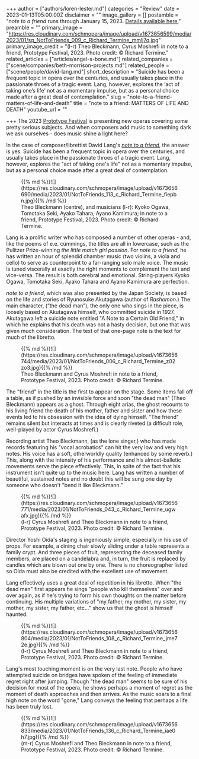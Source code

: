 +++
author = ["authors/loren-lester.md"]
categories = "Review"
date = 2023-01-13T05:00:00Z
disclaimer = ""
image_gallery = []
postamble = "_note to a friend_ runs through January 15, 2023. [Details available here.](https://prototypefestival.org/shows/note-to-a-friend/)"
preamble = ""
primary_image = "https://res.cloudinary.com/schmopera/image/upload/v1673656599/media/2023/01/sq_NotToFriends_009_c_Richard_Termine_mmlj7q.jpg"
primary_image_credit = "(l-r) Theo Bleckmann, Cyrus Moshrefi in note to a friend, Prototype Festival, 2023. Photo credit: © Richard Termine."
related_articles = ["articles/angel-s-bone.md"]
related_companies = ["scene/companies/beth-morrison-projects.md"]
related_people = ["scene/people/david-lang.md"]
short_description = "Suicide has been a frequent topic in opera over the centuries, and usually takes place in the passionate throes of a tragic event. Lang, however, explores the ‘act of taking one’s life’ not as a momentary impulse, but as a personal choice made after a great deal of contemplation."
slug = "note-to-a-friend-matters-of-life-and-death"
title = "note to a friend: MATTERS OF LIFE AND DEATH"
youtube_url = ""

+++
The 2023 [Prototype Festival](https://prototypefestival.org/) is presenting new operas covering some pretty serious subjects. And when composers add music to something dark we ask ourselves - does music shine a light here?

In the case of composer/librettist David Lang's [_note to a friend_](https://prototypefestival.org/shows/note-to-a-friend/), the answer is yes. Suicide has been a frequent topic in opera over the centuries, and usually takes place in the passionate throes of a tragic event. Lang, however, explores the "act of taking one's life" not as a momentary impulse, but as a personal choice made after a great deal of contemplation.

<figure data-type="image">{{% md %}}![](https://res.cloudinary.com/schmopera/image/upload/v1673656690/media/2023/01/NotToFriends_113_c_Richard_Termine_fiepbn.jpg){{% /md %}}

<figcaption>Theo Bleckmann (centre), and musicians (l-r): Kyoko Ogawa, Tomotaka Seki, Ayako Tahara, Ayano Kamimura; in note to a friend, Prototype Festival, 2023. Photo credit: © Richard Termine.</figcaption>  
</figure>

Lang is a prolific writer who has composed a number of other operas - and, like the poems of e.e. cummings, the titles are all in lowercase, such as the Pulitzer Prize-winning _the little match girl passion_. For _note to a friend_, he has written an hour of splendid chamber music (two violins, a viola and cello) to serve as counterpoint to a far-ranging solo male voice. The music is tuned viscerally at exactly the right moments to complement the text and vice-versa. The result is both cerebral and emotional. String-players Kyoko Ogawa, Tomotaka Seki, Ayako Tahara and Ayano Kamimura are perfection.

_note to a friend_, which was also presented by the Japan Society, is based on the life and stories of Ryunosuke Akutagawa (author of _Rashomon_.) The main character, (“the dead man”), the only one who sings in the piece, is loosely based on Akutagawa himself, who committed suicide in 1927. Akutagawa left a suicide note entitled "A Note to a Certain Old Friend," in which he explains that his death was not a hasty decision, but one that was given much consideration. The text of that one-page note is the text for much of the libretto.

<figure data-type="image">{{% md %}}![](https://res.cloudinary.com/schmopera/image/upload/v1673656744/media/2023/01/NotToFriends_006_c_Richard_Termine_z02zo3.jpg){{% /md %}}

<figcaption>Theo Bleckmann and Cyrus Moshrefi in note to a friend, Prototype Festival, 2023. Photo credit: © Richard Termine.</figcaption>  
</figure>

The "friend" in the title is the first to appear on the stage. Some items fall off a table, as if pushed by an invisible force and soon "the dead man" (Theo Bleckmann) appears as a ghost. Through eight arias, the ghost recounts to his living friend the death of his mother, father and sister and how these events led to his obsession with the idea of dying himself. "The friend" remains silent but interacts at times and is clearly riveted (a difficult role, well-played by actor Cyrus Moshrefi.)

Recording artist Theo Bleckmann, (as the lone singer,) who has made records featuring his "vocal acrobatics" can hit the very low and very high notes. His voice has a soft, otherworldly quality (enhanced by some reverb.) This, along with the intensity of his performance and his almost-balletic movements serve the piece effectively. This, in spite of the fact that his instrument isn't quite up to the music here. Lang has written a number of beautiful, sustained notes and no doubt this will be sung one day by someone who doesn't "bend it like Bleckmann."

<figure data-type="image">{{% md %}}![](https://res.cloudinary.com/schmopera/image/upload/v1673656771/media/2023/01/NotToFriends_043_c_Richard_Termine_ugwafx.jpg){{% /md %}}

<figcaption>(l-r) Cyrus Moshrefi and Theo Bleckmann in note to a friend, Prototype Festival, 2023. Photo credit: © Richard Termine.</figcaption>  
</figure>

Director Yoshi Oida's staging is ingeniously simple, especially in his use of props. For example, a dining chair slowly sliding under a table represents a family crypt. And three pieces of fruit, representing the deceased family members, are placed on a candelabra and, in turn, the fruit is replaced by candles which are blown out one by one. There is no choreographer listed so Oida must also be credited with the excellent use of movement.

Lang effectively uses a great deal of repetition in his libretto. When "the dead man" first appears he sings "people who kill themselves" over and over again, as if he's trying to form his own thoughts on the matter before continuing. His multiple variations of "my father, my mother, my sister, my mother, my sister, my father, etc…" show us that the ghost is himself haunted.

<figure data-type="image">{{% md %}}![](https://res.cloudinary.com/schmopera/image/upload/v1673656804/media/2023/01/NotToFriends_108_c_Richard_Termine_jme72e.jpg){{% /md %}}

<figcaption>(l-r) Cyrus Moshrefi and Theo Bleckmann in note to a friend, Prototype Festival, 2023. Photo credit: © Richard Termine.</figcaption>  
</figure>

Lang's most touching moment is on the very last note. People who have attempted suicide on bridges have spoken of the feeling of immediate regret right after jumping. Though "the dead man" seems to be sure of his decision for most of the opera, he shows perhaps a moment of regret as the moment of death approaches and then arrives.  As the music soars to a final high note on the word "gone," Lang conveys the feeling that perhaps a life has been truly lost.

<figure data-type="image">{{% md %}}![](https://res.cloudinary.com/schmopera/image/upload/v1673656833/media/2023/01/NotToFriends_136_c_Richard_Termine_iae0h7.jpg){{% /md %}}

<figcaption>(m-r) Cyrus Moshrefi and Theo Bleckmann in note to a friend, Prototype Festival, 2023. Photo credit: © Richard Termine.</figcaption>  
</figure>